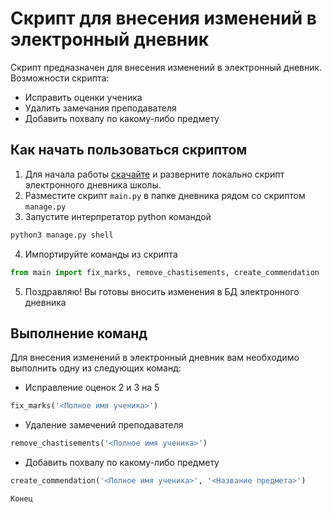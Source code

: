 # Скрипт для внесения изменений в электронный дневник
Скрипт предназначен для внесения изменений в электронный дневник. Возможности скрипта:
- Исправить оценки ученика
- Удалить замечания преподавателя
- Добавить похвалу по какому-либо предмету

## Как начать пользоваться скриптом
1. Для начала работы [скачайте](https://github.com/devmanorg/e-diary) и разверните локально скрипт электронного дневника школы.
2. Разместите скрипт `main.py` в папке дневника рядом со скриптом `manage.py`
3. Запустите интерпретатор python командой
```bash
python3 manage.py shell
```
4. Импортируйте команды из скрипта
```python
from main import fix_marks, remove_chastisements, create_commendation
```
5. Поздравляю! Вы готовы вносить изменения в БД электронного дневника

## Выполнение команд
Для внесения изменений в электронный дневник вам необходимо выполнить одну из следующих команд:
- Исправление оценок 2 и 3 на 5
```python
fix_marks('<Полное имя ученика>')
```
- Удаление замечений преподавателя
```python
remove_chastisements('<Полное имя ученика>')
```
- Добавить похвалу по какому-либо предмету
```python
create_commendation('<Полное имя ученика>', '<Название предмета>')

Конец

